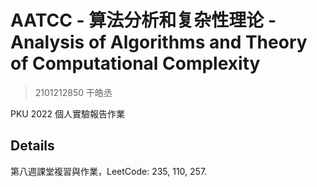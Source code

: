 # AATCC - 算法分析和复杂性理论 - Analysis of Algorithms and Theory of Computational Complexity

> 2101212850 干皓丞

PKU 2022 個人實驗報告作業


## Details

第八週課堂複習與作業，LeetCode: 235, 110, 257.








